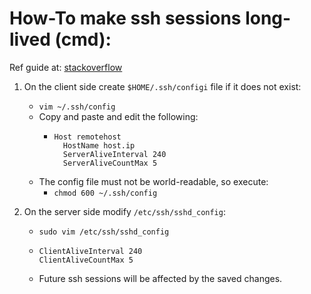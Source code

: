 # How-To make ssh sessions long-lived (cmd):

Ref guide at: [stackoverflow][1]

1. On the client side create `$HOME/.ssh/configi` file if it does not exist:
    - `vim ~/.ssh/config`
    - Copy and paste and edit the following:
        - ```
          Host remotehost
            HostName host.ip
            ServerAliveInterval 240
            ServerAliveCountMax 5
          ```
    - The config file must not be world-readable, so execute:
        - `chmod 600 ~/.ssh/config`

2. On the server side modify `/etc/ssh/sshd_config`:
    - `sudo vim /etc/ssh/sshd_config`
    - ```
      ClientAliveInterval 240
      ClientAliveCountMax 5
      ```
    - Future ssh sessions will be affected by the saved changes.

[1]: <https://stackoverflow.com/questions/25084288/keep-ssh-session-alive> "stackoverflow"

